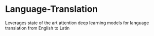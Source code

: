 # Language-Translation
Leverages state of the art attention deep learning models for language translation from English to Latin
